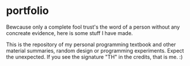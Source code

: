# portfolio

Bewcause only a complete fool trust's the word of a person without any concreate evidence, here is some stuff I have made.

This is the repository of my personal programming textbook and other material summaries, random design or programming experiments. Expect the unexpected. If you see the signature "TH" in the credits, that is me. :)
